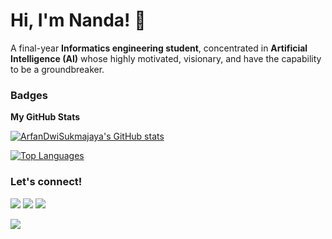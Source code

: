 # Hi, I'm Nanda! 🙌  

A final-year **Informatics engineering student**, concentrated in **Artificial Intelligence (AI)** whose highly motivated, visionary, and have the capability to be a groundbreaker.

### Badges

<b>My GitHub Stats</b>

<a href="http://www.github.com/nandahadymulya"><img src="https://github-readme-stats.vercel.app/api?username=nandahadymulya&show_icons=true&hide=&count_private=true&title_color=0891b2&text_color=ffffff&icon_color=0891b2&bg_color=1c1917&hide_border=true&show_icons=true" alt="ArfanDwiSukmajaya's GitHub stats" /></a>

<a href="https://github.com/nandahadymulya" align="left"><img src="https://github-readme-stats.vercel.app/api/top-langs/?username=nandahadymulya&langs_count=10&title_color=0891b2&text_color=ffffff&icon_color=0891b2&bg_color=1c1917&hide_border=true&locale=en&custom_title=Top%20%Languages" alt="Top Languages" />
</a>

### Let's connect!
<p>
    <a href="https://linkedin.com/in/nandahadymulya" target="blank"><img src="https://img.shields.io/badge/LinkedIn-30302f?style=flat&logo=linkedin" /></a>
    <a href="https://medium.com/@nandahadymulya" target="blank"><img src="https://img.shields.io/badge/Medium-30302f?style=flat&logo=medium" /></a>
    <a href="https://twitter.com/acronymcode" target="blank"><img src="https://img.shields.io/badge/Twitter-30302f?style=flat&logo=twitter" /></a>
</p>


![](https://komarev.com/ghpvc/?username=nandahadymulya&color=blue)
